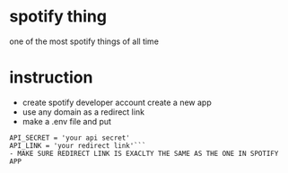 # spotify thing
 one of the most spotify things of all time
# instruction
- create spotify developer account create a new app
- use any domain as a redirect link 
- make a .env file and put 
```API_KEY = 'your api key'
API_SECRET = 'your api secret'
API_LINK = 'your redirect link'```
- MAKE SURE REDIRECT LINK IS EXACLTY THE SAME AS THE ONE IN SPOTIFY APP


